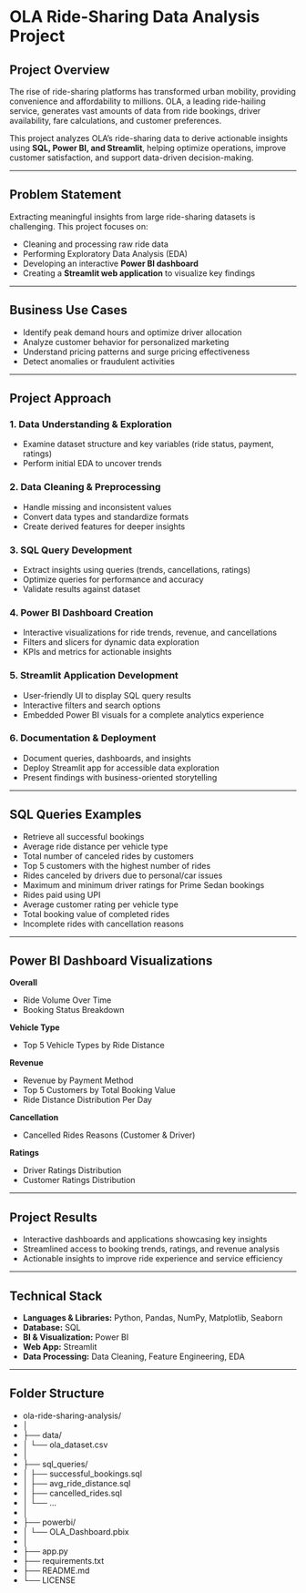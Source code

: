 # OLA Ride-Sharing Data Analysis Project

## Project Overview
The rise of ride-sharing platforms has transformed urban mobility, providing convenience and affordability to millions. OLA, a leading ride-hailing service, generates vast amounts of data from ride bookings, driver availability, fare calculations, and customer preferences.  

This project analyzes OLA’s ride-sharing data to derive actionable insights using **SQL, Power BI, and Streamlit**, helping optimize operations, improve customer satisfaction, and support data-driven decision-making.

---

## Problem Statement
Extracting meaningful insights from large ride-sharing datasets is challenging. This project focuses on:  
- Cleaning and processing raw ride data  
- Performing Exploratory Data Analysis (EDA)  
- Developing an interactive **Power BI dashboard**  
- Creating a **Streamlit web application** to visualize key findings  

---

## Business Use Cases
- Identify peak demand hours and optimize driver allocation  
- Analyze customer behavior for personalized marketing  
- Understand pricing patterns and surge pricing effectiveness  
- Detect anomalies or fraudulent activities  

---

## Project Approach
### 1. Data Understanding & Exploration
- Examine dataset structure and key variables (ride status, payment, ratings)  
- Perform initial EDA to uncover trends  

### 2. Data Cleaning & Preprocessing
- Handle missing and inconsistent values  
- Convert data types and standardize formats  
- Create derived features for deeper insights  

### 3. SQL Query Development
- Extract insights using queries (trends, cancellations, ratings)  
- Optimize queries for performance and accuracy  
- Validate results against dataset  

### 4. Power BI Dashboard Creation
- Interactive visualizations for ride trends, revenue, and cancellations  
- Filters and slicers for dynamic data exploration  
- KPIs and metrics for actionable insights  

### 5. Streamlit Application Development
- User-friendly UI to display SQL query results  
- Interactive filters and search options  
- Embedded Power BI visuals for a complete analytics experience  

### 6. Documentation & Deployment
- Document queries, dashboards, and insights  
- Deploy Streamlit app for accessible data exploration  
- Present findings with business-oriented storytelling  

---

## SQL Queries Examples
- Retrieve all successful bookings  
- Average ride distance per vehicle type  
- Total number of canceled rides by customers  
- Top 5 customers with the highest number of rides  
- Rides canceled by drivers due to personal/car issues  
- Maximum and minimum driver ratings for Prime Sedan bookings  
- Rides paid using UPI  
- Average customer rating per vehicle type  
- Total booking value of completed rides  
- Incomplete rides with cancellation reasons  

---

## Power BI Dashboard Visualizations
**Overall**
- Ride Volume Over Time  
- Booking Status Breakdown  

**Vehicle Type**
- Top 5 Vehicle Types by Ride Distance  

**Revenue**
- Revenue by Payment Method  
- Top 5 Customers by Total Booking Value  
- Ride Distance Distribution Per Day  

**Cancellation**
- Cancelled Rides Reasons (Customer & Driver)  

**Ratings**
- Driver Ratings Distribution  
- Customer Ratings Distribution  

---

## Project Results
- Interactive dashboards and applications showcasing key insights  
- Streamlined access to booking trends, ratings, and revenue analysis  
- Actionable insights to improve ride experience and service efficiency  

---

## Technical Stack
- **Languages & Libraries:** Python, Pandas, NumPy, Matplotlib, Seaborn  
- **Database:** SQL  
- **BI & Visualization:** Power BI  
- **Web App:** Streamlit  
- **Data Processing:** Data Cleaning, Feature Engineering, EDA  

---

## Folder Structure
- ola-ride-sharing-analysis/
- │
- ├── data/
- │ └── ola_dataset.csv
- │
- ├── sql_queries/
- │ ├── successful_bookings.sql
- │ ├── avg_ride_distance.sql
- │ ├── cancelled_rides.sql
- │ └── ...
- │
- ├── powerbi/
- │ └── OLA_Dashboard.pbix
- │
- ├── app.py
- ├── requirements.txt
- ├── README.md
- └── LICENSE
